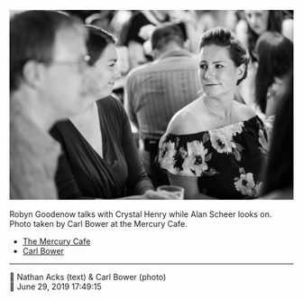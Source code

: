 ![Robyn Goodenow talks with Crystal Henry](assets/2019-06-29-set-3-the-reception-16.webp)

Robyn Goodenow talks with Crystal Henry while Alan Scheer looks on. Photo taken by Carl Bower at the Mercury Cafe.

* [The Mercury Cafe](http://mercurycafe.com)
* [Carl Bower](https://carlbowerphotos.com)

- - - -

<span aria-hidden="true">👥</span> Nathan Acks (text) & Carl Bower (photo)  
<span aria-hidden="true">📅</span> June 29, 2019 17:49:15
